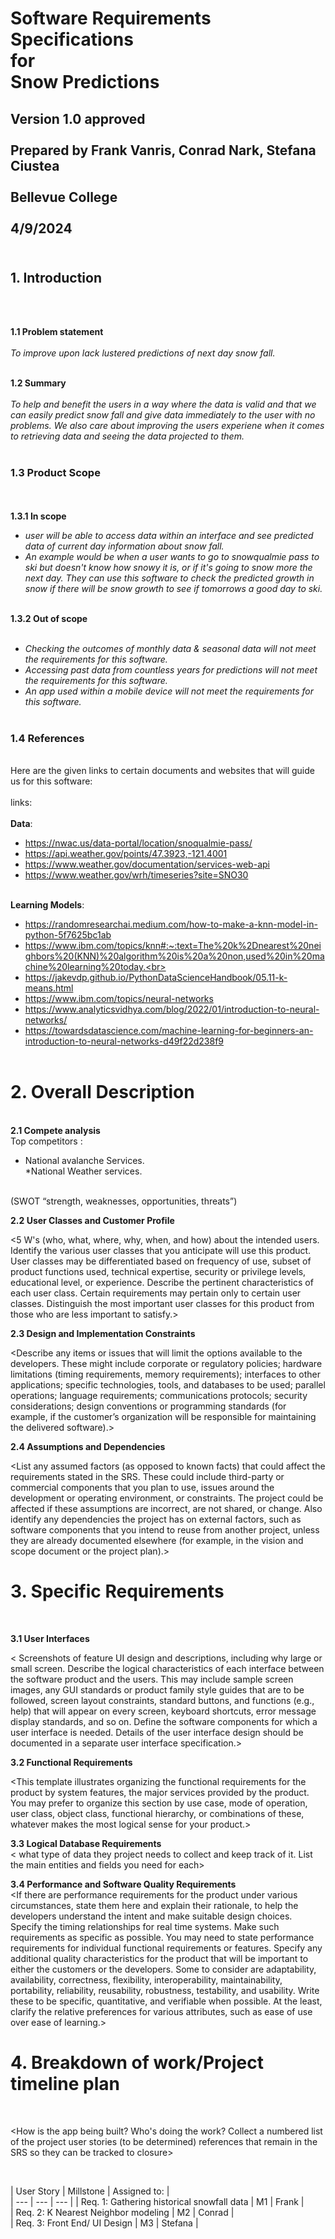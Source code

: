 <h1>Software Requirements Specifications<br>
for<br>
Snow Predictions</h1>

<h2> Version 1.0 approved<br>
<br>
Prepared by Frank Vanris, Conrad Nark,  Stefana Ciustea<br><br>
Bellevue College<br><br>
4/9/2024<br><br></h2>

<h2> 1. Introduction </h2><br><br>

**1.1 Problem statement**<br><br>
*To improve upon lack lustered predictions of next day snow fall.*<br><br>

**1.2 Summary**<br><br>
*To help and benefit the users in a way where the data is valid and that we can easily predict snow fall and give data immediately to the user with no problems. We also care about improving the users experiene when it comes to retrieving data and seeing the data projected to them.*<br><br>

**<h3>1.3 Product Scope</h3>**<br><br>
**1.3.1 In scope**<br>
* *user will be able to access data within an interface and see predicted data of current day information about snow fall.*<br>
* *An example would be when a user wants to go to snowqualmie pass to ski but doesn't know how snowy it is, or if it's going to snow more the next day. They can use this software to check the predicted growth in snow if there will be snow growth to see if tomorrows a good day to ski.*<br><br>

**1.3.2 Out of scope**<br><br>
* *Checking the outcomes of monthly data & seasonal data will not meet the requirements for this software.*<br>
* *Accessing past data from countless years for predictions will not meet the requirements for this software.*<br>
* *An app used within a mobile device will not meet the requirements for this software.*<br><br>

**<h3>1.4 References</h3>**<br>
Here are the given links to certain documents and websites that will guide us for this software:<br><br>
links:<br><br>
**Data**:
* https://nwac.us/data-portal/location/snoqualmie-pass/<br>
* https://api.weather.gov/points/47.3923,-121.4001<br>
* https://www.weather.gov/documentation/services-web-api<br>
* https://www.weather.gov/wrh/timeseries?site=SNO30<br><br>

**Learning Models**:<br>
* https://randomresearchai.medium.com/how-to-make-a-knn-model-in-python-5f7625bc1ab<br>
* https://www.ibm.com/topics/knn#:~:text=The%20k%2Dnearest%20neighbors%20(KNN)%20algorithm%20is%20a%20non,used%20in%20machine%20learning%20today.<br>
* https://jakevdp.github.io/PythonDataScienceHandbook/05.11-k-means.html<br>
* https://www.ibm.com/topics/neural-networks<br>
* https://www.analyticsvidhya.com/blog/2022/01/introduction-to-neural-networks/
* https://towardsdatascience.com/machine-learning-for-beginners-an-introduction-to-neural-networks-d49f22d238f9<br><br>

**<h1>2. Overall Description**</h1><br>
**2.1 Compete analysis**<br>
Top competitors : 
* National avalanche Services.<br>
*National Weather services.<br><br>

(SWOT “strength, weaknesses, opportunities, threats”)

**2.2 User Classes and Customer Profile**<br>

<5 W's (who, what, where, why, when, and how) about the intended users. Identify the various user classes
that you anticipate will use this product. User classes may be differentiated based on frequency of use, subset
of product functions used, technical expertise, security or privilege levels, educational level, or experience.
Describe the pertinent characteristics of each user class. Certain requirements may pertain only to certain
user classes. Distinguish the most important user classes for this product from those who are less important to
satisfy.>

**2.3 Design and Implementation Constraints**<br>

<Describe any items or issues that will limit the options available to the developers. These might include
corporate or regulatory policies; hardware limitations (timing requirements, memory requirements);
interfaces to other applications; specific technologies, tools, and databases to be used; parallel operations;
language requirements; communications protocols; security considerations; design conventions or
programming standards (for example, if the customer’s organization will be responsible for maintaining the
delivered software).>

**2.4 Assumptions and Dependencies**<br>

<List any assumed factors (as opposed to known facts) that could affect the requirements stated in the SRS.
These could include third-party or commercial components that you plan to use, issues around the
development or operating environment, or constraints. The project could be affected if these assumptions are
incorrect, are not shared, or change. Also identify any dependencies the project has on external factors, such
as software components that you intend to reuse from another project, unless they are already documented
elsewhere (for example, in the vision and scope document or the project plan).>

**<h1>3. Specific Requirements**</h1><br>

**3.1 User Interfaces**<br>

< Screenshots of feature UI design and descriptions, including why large or small screen. Describe the logical
characteristics of each interface between the software product and the users. This may include sample screen
images, any GUI standards or product family style guides that are to be followed, screen layout constraints,
standard buttons, and functions (e.g., help) that will appear on every screen, keyboard shortcuts, error
message display standards, and so on. Define the software components for which a user interface is needed.
Details of the user interface design should be documented in a separate user interface specification.>

**3.2 Functional Requirements**<br>

<This template illustrates organizing the functional requirements for the product by system features, the major
services provided by the product. You may prefer to organize this section by use case, mode of operation, user
class, object class, functional hierarchy, or combinations of these, whatever makes the most logical sense for
your product.>

**3.3 Logical Database Requirements**<br>
< what type of data they project needs to collect and keep track of it. List the main entities and fields you need for each>

**3.4 Performance and Software Quality Requirements**<br>
<If there are performance requirements for the product under various circumstances, state them here and
explain their rationale, to help the developers understand the intent and make suitable design choices. Specify
the timing relationships for real time systems. Make such requirements as specific as possible. You may need
to state performance requirements for individual functional requirements or features. Specify any additional
quality characteristics for the product that will be important to either the customers or the developers. Some to
consider are adaptability, availability, correctness, flexibility, interoperability, maintainability, portability,
reliability, reusability, robustness, testability, and usability. Write these to be specific, quantitative, and
verifiable when possible. At the least, clarify the relative preferences for various attributes, such as ease of use
over ease of learning.>

**<h1>4. Breakdown of work/Project timeline plan**</h1><br>

<How is the app being built? Who's doing the work?
Collect a numbered list of the project user stories (to be determined) references that remain in the SRS so they
can be tracked to closure> 

<br>

| User Story | Millstone | Assigned to: | <br>
| --- | --- | --- |
| Req. 1: Gathering historical snowfall data | M1 | Frank | <br>
| Req. 2: K Nearest Neighbor modeling | M2  |  Conrad  |     <br>
| Req. 3: Front End/ UI Design | M3  | Stefana |    <br>






